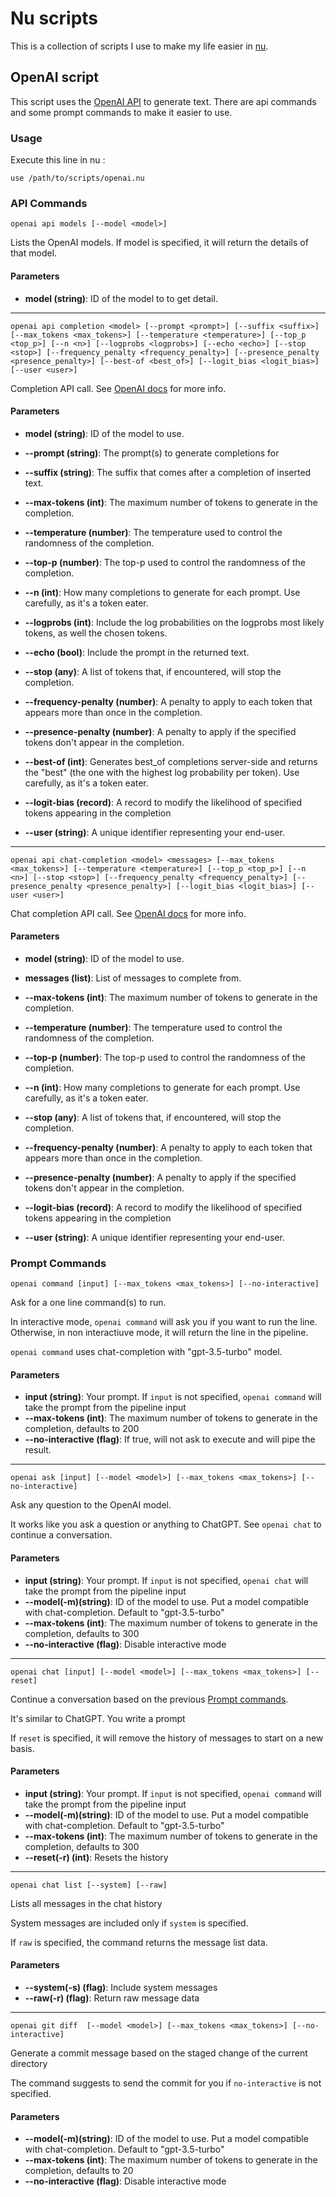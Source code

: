 # Nu scripts

This is a collection of scripts I use to make my life easier in [nu](https://nushell.sh).

## OpenAI script

This script uses the [OpenAI API](https://platform.openai.com/) to generate text. 
There are api commands and some prompt commands to make it easier to use.

### Usage

Execute this line in nu :

```nu
use /path/to/scripts/openai.nu
```

### API Commands
```nu
openai api models [--model <model>]
```
Lists the OpenAI models. If model is specified, it will return the details of that model.

#### Parameters

- **model (string)**: ID of the model to to get detail.

---
```nu
openai api completion <model> [--prompt <prompt>] [--suffix <suffix>] [--max_tokens <max_tokens>] [--temperature <temperature>] [--top_p <top_p>] [--n <n>] [--logprobs <logprobs>] [--echo <echo>] [--stop <stop>] [--frequency_penalty <frequency_penalty>] [--presence_penalty <presence_penalty>] [--best-of <best_of>] [--logit_bias <logit_bias>] [--user <user>]
```
Completion API call. 
See [OpenAI docs](https://platform.openai.com/docs/api-reference/completions/create) for more info.

#### Parameters

- **model (string)**: ID of the model to use.

- **--prompt (string)**: The prompt(s) to generate completions for

- **--suffix (string)**: The suffix that comes after a completion of inserted text.

- **--max-tokens (int)**: The maximum number of tokens to generate in the completion.

- **--temperature (number)**: The temperature used to control the randomness of the completion.

- **--top-p (number)**: The top-p used to control the randomness of the completion.

- **--n (int)**: How many completions to generate for each prompt. Use carefully, as it's a token eater.

- **--logprobs (int)**: Include the log probabilities on the logprobs most likely tokens, as well the chosen tokens.

- **--echo (bool)**: Include the prompt in the returned text.

- **--stop (any)**: A list of tokens that, if encountered, will stop the completion.

- **--frequency-penalty (number)**: A penalty to apply to each token that appears more than once in the completion.

- **--presence-penalty (number)**: A penalty to apply if the specified tokens don't appear in the completion.

- **--best-of (int)**: Generates best_of completions server-side and returns the "best" (the one with the highest log probability per token). Use carefully, as it's a token eater.

- **--logit-bias (record)**: A record to modify the likelihood of specified tokens appearing in the completion

- **--user (string)**: A unique identifier representing your end-user.

---
```nu
openai api chat-completion <model> <messages> [--max_tokens <max_tokens>] [--temperature <temperature>] [--top_p <top_p>] [--n <n>] [--stop <stop>] [--frequency_penalty <frequency_penalty>] [--presence_penalty <presence_penalty>] [--logit_bias <logit_bias>] [--user <user>]
```

Chat completion API call. 
See [OpenAI docs](https://platform.openai.com/docs/api-reference/chat/create) for more info.

#### Parameters

- **model (string)**: ID of the model to use.

- **messages (list)**: List of messages to complete from.

- **--max-tokens (int)**: The maximum number of tokens to generate in the completion.

- **--temperature (number)**: The temperature used to control the randomness of the completion.

- **--top-p (number)**: The top-p used to control the randomness of the completion.

- **--n (int)**: How many completions to generate for each prompt. Use carefully, as it's a token eater.

- **--stop (any)**: A list of tokens that, if encountered, will stop the completion.

- **--frequency-penalty (number)**: A penalty to apply to each token that appears more than once in the completion.

- **--presence-penalty (number)**: A penalty to apply if the specified tokens don't appear in the completion.

- **--logit-bias (record)**: A record to modify the likelihood of specified tokens appearing in the completion

- **--user (string)**: A unique identifier representing your end-user.

### Prompt Commands

```nu
openai command [input] [--max_tokens <max_tokens>] [--no-interactive]
```
Ask for a one line command(s) to run. 

In interactive mode, `openai command` will ask you if you want to run the line. Otherwise, in non interactiuve mode,
it will return the line in the pipeline.

`openai command` uses chat-completion with "gpt-3.5-turbo" model.

#### Parameters

- **input (string)**: Your prompt. If `input` is not specified, `openai command` will take the prompt from the pipeline
input 
- **--max-tokens (int)**: The maximum number of tokens to generate in the completion, defaults to 200
- **--no-interactive (flag)**: If true, will not ask to execute and will pipe the result.

---
```nu
openai ask [input] [--model <model>] [--max_tokens <max_tokens>] [--no-interactive]
```
Ask any question to the OpenAI model. 

It works like you ask a question or anything to ChatGPT. See `openai chat` to continue a conversation.

#### Parameters

- **input (string)**: Your prompt. If `input` is not specified, `openai chat` will take the prompt from the pipeline
input 
- **--model(-m)(string)**: ID of the model to use. Put a model compatible with chat-completion. Default to "gpt-3.5-turbo"
- **--max-tokens (int)**: The maximum number of tokens to generate in the completion, defaults to 300
- **--no-interactive (flag)**: Disable interactive mode

---
```nu
openai chat [input] [--model <model>] [--max_tokens <max_tokens>] [--reset]
```
Continue a conversation based on the previous [Prompt commands](#prompt-commands). 

It's similar to ChatGPT. You write a prompt 

If `reset` is specified, it will remove the history of messages to start on a new basis.

#### Parameters

- **input (string)**: Your prompt. If `input` is not specified, `openai command` will take the prompt from the pipeline
input 
- **--model(-m)(string)**: ID of the model to use. Put a model compatible with chat-completion. Default to "gpt-3.5-turbo"
- **--max-tokens (int)**: The maximum number of tokens to generate in the completion, defaults to 300
- **--reset(-r) (int)**: Resets the history

---
```nu
openai chat list [--system] [--raw]
```
Lists all messages in the chat history

System messages are included only if `system` is specified.

If `raw` is specified, the command returns the message list data.

#### Parameters

- **--system(-s) (flag)**: Include system messages
- **--raw(-r) (flag)**: Return raw message data

---
```nu
openai git diff  [--model <model>] [--max_tokens <max_tokens>] [--no-interactive]
```
Generate a commit message based on the staged change of the current directory

The command suggests to send the commit for you if `no-interactive` is not specified.

#### Parameters

- **--model(-m)(string)**: ID of the model to use. Put a model compatible with chat-completion. Default to "gpt-3.5-turbo"
- **--max-tokens (int)**: The maximum number of tokens to generate in the completion, defaults to 20
- **--no-interactive (flag)**: Disable interactive mode